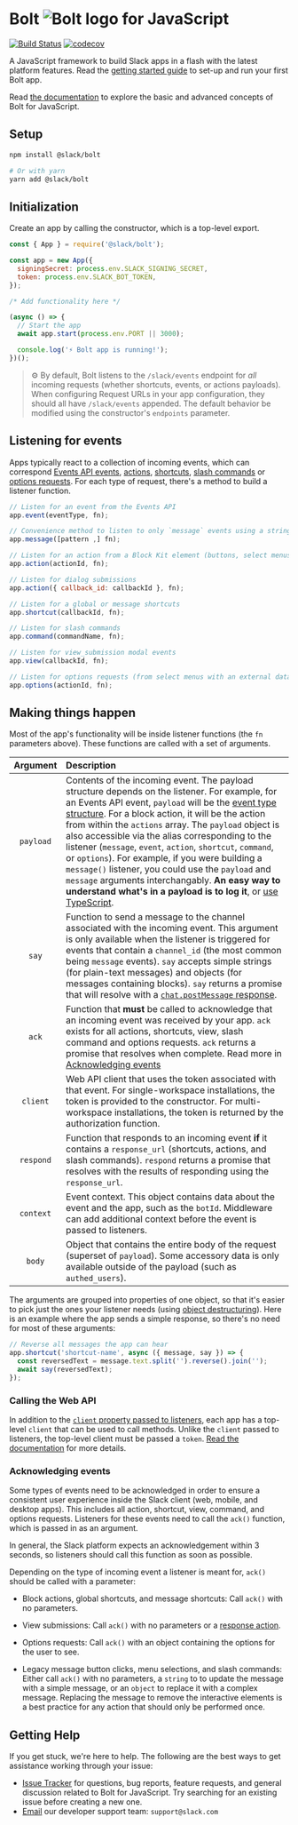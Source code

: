 # Bolt ![Bolt logo](docs/assets/bolt-logo.svg) for JavaScript

[![Build Status](https://travis-ci.org/slackapi/bolt-js.svg?branch=master)](https://travis-ci.org/slackapi/bolt-js)
[![codecov](https://codecov.io/gh/slackapi/bolt/branch/master/graph/badge.svg)](https://codecov.io/gh/slackapi/bolt-js)

A JavaScript framework to build Slack apps in a flash with the latest platform features. Read the [getting started guide](https://slack.dev/bolt-js/tutorial/getting-started) to set-up and run your first Bolt app.

Read [the documentation](https://slack.dev/bolt-js) to explore the basic and advanced concepts of Bolt for JavaScript.

## Setup

```bash
npm install @slack/bolt

# Or with yarn
yarn add @slack/bolt
```

## Initialization

Create an app by calling the constructor, which is a top-level export.

```js
const { App } = require('@slack/bolt');

const app = new App({
  signingSecret: process.env.SLACK_SIGNING_SECRET,
  token: process.env.SLACK_BOT_TOKEN,
});

/* Add functionality here */

(async () => {
  // Start the app
  await app.start(process.env.PORT || 3000);

  console.log('⚡️ Bolt app is running!');
})();
```

> ⚙️ By default, Bolt listens to the `/slack/events` endpoint for *all* incoming requests (whether shortcuts, events, or actions payloads). When configuring Request URLs in your app configuration, they should all have `/slack/events` appended. The default behavior be modified using the constructor's `endpoints` parameter.

## Listening for events

Apps typically react to a collection of incoming events, which can correspond [Events API events](https://api.slack.com/events-api), [actions](hhttps://api.slack.com/interactivity/components), [shortcuts](https://api.slack.com/interactivity/shortcuts), [slash commands](https://api.slack.com/interactivity/slash-commands) or [options requests](https://api.slack.com/reference/block-kit/block-elements#external_select). For each type of
request, there's a method to build a listener function.

```js
// Listen for an event from the Events API
app.event(eventType, fn);

// Convenience method to listen to only `message` events using a string or RegExp
app.message([pattern ,] fn);

// Listen for an action from a Block Kit element (buttons, select menus, date pickers, etc)
app.action(actionId, fn);

// Listen for dialog submissions
app.action({ callback_id: callbackId }, fn);

// Listen for a global or message shortcuts
app.shortcut(callbackId, fn);

// Listen for slash commands
app.command(commandName, fn);

// Listen for view_submission modal events
app.view(callbackId, fn);

// Listen for options requests (from select menus with an external data source)
app.options(actionId, fn);
```

## Making things happen

Most of the app's functionality will be inside listener functions (the `fn` parameters above). These functions are called with a set of arguments.

| Argument  | Description  |
| :---: | :--- |
| `payload` | Contents of the incoming event. The payload structure depends on the listener. For example, for an Events API event, `payload` will be the [event type structure](https://api.slack.com/events-api#event_type_structure). For a block action, it will be the action from within the `actions` array. The `payload` object is also accessible via the alias corresponding to the listener (`message`, `event`, `action`, `shortcut`, `command`, or `options`). For example, if you were building a `message()` listener, you could use the `payload` and `message` arguments interchangably. **An easy way to understand what's in a payload is to log it**, or [use TypeScript](#using-typescript). |
| `say` | Function to send a message to the channel associated with the incoming event. This argument is only available when the listener is triggered for events that contain a `channel_id` (the most common being `message` events). `say` accepts simple strings (for plain-text messages) and objects (for messages containing blocks). `say` returns a promise that will resolve with a [`chat.postMessage` response](https://api.slack.com/methods/chat.postMessage).
| `ack` | Function that **must** be called to acknowledge that an incoming event was received by your app. `ack` exists for all actions, shortcuts, view, slash command and options requests. `ack` returns a promise that resolves when complete. Read more in [Acknowledging events](#acknowledging-events)
| `client` | Web API client that uses the token associated with that event. For single-workspace installations, the token is provided to the constructor. For multi-workspace installations, the token is returned by the authorization function.
| `respond` | Function that responds to an incoming event **if** it contains a `response_url` (shortcuts, actions, and slash commands). `respond` returns a promise that resolves with the results of responding using the `response_url`.
| `context` | Event context. This object contains data about the event and the app, such as the `botId`. Middleware can add additional context before the event is passed to listeners.
| `body` | Object that contains the entire body of the request (superset of `payload`). Some accessory data is only available outside of the payload (such as `authed_users`).


The arguments are grouped into properties of one object, so that it's easier to pick just the ones your listener needs (using
[object destructuring](https://developer.mozilla.org/en-US/docs/Web/JavaScript/Reference/Operators/Destructuring_assignment#Unpacking_fields_from_objects_passed_as_function_parameter)). Here is an example where the app sends a simple response, so there's no need for most of these arguments:

```js
// Reverse all messages the app can hear
app.shortcut('shortcut-name', async ({ message, say }) => {
  const reversedText = message.text.split('').reverse().join('');
  await say(reversedText);
});
```

### Calling the Web API

In addition to the [`client` property passed to listeners](#making-things-happen), each app has a top-level `client` that can be used to call methods. Unlike the `client` passed to listeners, the top-level client must be passed a `token`. [Read the documentation](https://slack.dev/bolt-js/concepts#web-api) for more details.

### Acknowledging events

Some types of events need to be acknowledged in order to ensure a consistent user experience inside the Slack client (web, mobile, and desktop apps). This includes all action, shortcut, view, command, and options requests. Listeners for these events need to call the `ack()` function, which is passed in as an argument.

In general, the Slack platform expects an acknowledgement within 3 seconds, so listeners should call this function as soon as possible.

Depending on the type of incoming event a listener is meant for, `ack()` should be called with a parameter:

*  Block actions, global shortcuts, and message shortcuts: Call `ack()` with no parameters.

* View submissions: Call `ack()` with no parameters or a [response action](https://api.slack.com/surfaces/modals/using#updating_response).

*  Options requests: Call `ack()` with an object containing the options for the user to see.

*  Legacy message button clicks, menu selections, and slash commands: Either call `ack()` with no parameters, a `string` to to update the message with a simple message, or an `object` to replace it with a complex message. Replacing the message to remove the interactive elements is a best practice for any action that should only be performed once.

## Getting Help

If you get stuck, we're here to help. The following are the best ways to get assistance working through your issue:

  * [Issue Tracker](http://github.com/slackapi/bolt-js/issues) for questions, bug reports, feature requests, and general discussion related to Bolt for JavaScript. Try searching for an existing issue before creating a new one.
  * [Email](mailto:support@slack.com) our developer support team: `support@slack.com`
